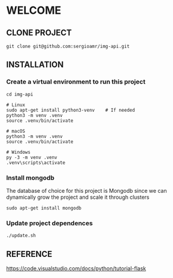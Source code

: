 # WELCOME

## CLONE PROJECT

```
git clone git@github.com:sergioamr/img-api.git
```

## INSTALLATION

### Create a virtual environment to run this project

```
cd img-api

# Linux
sudo apt-get install python3-venv    # If needed
python3 -m venv .venv
source .venv/bin/activate

# macOS
python3 -m venv .venv
source .venv/bin/activate

# Windows
py -3 -m venv .venv
.venv\scripts\activate
```

### Install mongodb

The database of choice for this project is Mongodb since we can dynamically grow the project and scale it through clusters

```
sudo apt-get install mongodb
```

### Update project dependences
```
./update.sh
```

## REFERENCE
https://code.visualstudio.com/docs/python/tutorial-flask